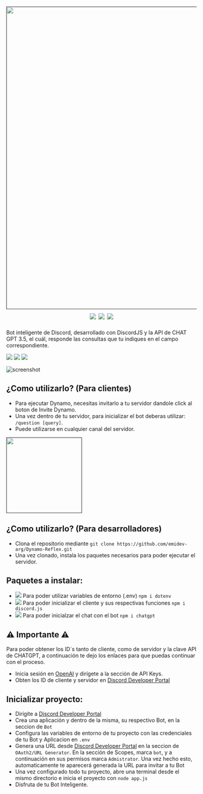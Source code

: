 <h1 align="center" display="flex">
  <br>
  <a href=""><img src="https://media.discordapp.net/attachments/1197653255526826034/1198020281277612062/68747470733a2f2f646973636f72642e6a732e6f72672f7374617469632f6c6f676f2e737667-svg.png?ex=65bd6255&is=65aaed55&hm=6d82165c8e5e3d9b717d7e0c40ba27588fbe28f2849ddd96b19ced9b29132dcb&=&format=webp&quality=lossless&width=1440&height=260"width="800"></a>
    <img src="https://img.shields.io/badge/DiscordJS-30adf0">
  <img src="https://img.shields.io/badge/NodeJS-038005">
  <img src="https://img.shields.io/badge/GPT-3.5-32ba6f">
</h1>

<p>Bot inteligente de Discord, desarrollado con DiscordJS y la API de CHAT GPT 3.5, el cuál, responde las consultas que tu indiques en el campo correspondiente.</p>

<div align="left">
    <img src="https://img.shields.io/badge/DiscordJS-30adf0">
  <img src="https://img.shields.io/badge/NodeJS-038005">
  <img src="https://img.shields.io/badge/GPT-3.5-32ba6f">
</div>

![screenshot](https://res.cloudinary.com/dn7fidyht/image/upload/v1705599828/ohsorp90ppcvquxwvkv4.png)


## ¿Como utilizarlo? (Para clientes)
* Para ejecutar Dynamo, necesitas invitarlo a tu servidor dandole click al boton de Invite Dynamo.
* Una vez dentro de tu servidor, para inicializar el bot deberas utilizar: `/question [query]`.
* Puede utilizarse en cualquier canal del servidor.

<div align="left">
  <a href=""><img src="https://media.discordapp.net/attachments/1197653255526826034/1198002096998465566/invitedynamo.png?ex=65bd5165&is=65aadc65&hm=93524b392636ddb5f963f31380c061573ff89977fc298c32dcf8e6d0151dced7&=&format=webp&quality=lossless" width="200"></a>
</div>


## ¿Como utilizarlo? (Para desarrolladores)
* Clona el repositorio mediante `git clone https://github.com/emidev-arg/Dynamo-Reflex.git`
* Una vez clonado, instala los paquetes necesarios para poder ejecutar el servidor.

## Paquetes a instalar:
* <img src="https://img.shields.io/badge/DotEnv-ded309"> Para poder utilizar variables de entorno (.env) `npm i dotenv`
* <img src="https://img.shields.io/badge/DiscordJS-30adf0"> Para poder inicializar el cliente y sus respectivas funciones `npm i discord.js`
* <img src="https://img.shields.io/badge/CHATGPT-32ba6f"> Para poder inicialzar el chat con el bot `npm i chatgpt`

  
## ⚠️ Importante ⚠️
Para poder obtener los ID´s tanto de cliente, como de servidor y la clave API de CHATGPT, a continuación te dejo los enlaces para que puedas continuar con el proceso.
* Inicia sesión en <a href="https://openai.com/">OpenAI</a> y dirígete a la sección de API Keys.
* Obten los ID de cliente y servidor en <a href="https://discord.com/developers/applications/">Discord Developer Portal</a>


## Inicializar proyecto:
* Dirígite a <a href="https://discord.com/developers/applications/">Discord Developer Portal</a>
* Crea una aplicación y dentro de la misma, su respectivo Bot, en la seccion de `Bot`
* Configura las variables de entorno de tu proyecto con las credenciales de tu Bot y Aplicacion en `.env`
* Genera una URL desde <a href="https://discord.com/developers/applications/">Discord Developer Portal</a> en la seccion de `OAuth2/URL Generator`. En la sección de Scopes, marca `bot`, y a continuación en sus permisos marca `Admistrator`. Una vez hecho esto, automaticamente te aparecerá generada la URL para invitar a tu Bot
* Una vez configurado todo tu proyecto, abre una terminal desde el mismo directorio e inicia el proyecto con `node app.js`
* Disfruta de tu Bot Inteligente.
